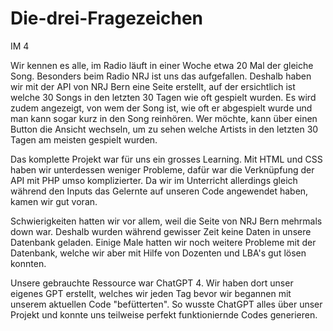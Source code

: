 # Die-drei-Fragezeichen
IM 4

Wir kennen es alle, im Radio läuft in einer Woche etwa 20 Mal der gleiche Song. Besonders beim Radio NRJ ist uns das aufgefallen. Deshalb haben wir mit der API von NRJ Bern eine Seite erstellt, auf der ersichtlich ist welche 30 Songs in den letzten 30 Tagen wie oft gespielt wurden. Es wird zudem angezeigt, von wem der Song ist, wie oft er abgespielt wurde und man kann sogar kurz in den Song reinhören. Wer möchte, kann über einen Button die Ansicht wechseln, um zu sehen welche Artists in den letzten 30 Tagen am meisten gespielt wurden.

Das komplette Projekt war für uns ein grosses Learning. Mit HTML und CSS haben wir unterdessen weniger Probleme, dafür war die Verknüpfung der API mit PHP umso komplizierter. Da wir im Unterricht allerdings gleich während den Inputs das Gelernte auf unseren Code angewendet haben, kamen wir gut voran. 

Schwierigkeiten hatten wir vor allem, weil die Seite von NRJ Bern mehrmals down war. Deshalb wurden während gewisser Zeit keine Daten in unsere Datenbank geladen. Einige Male hatten wir noch weitere Probleme mit der Datenbank, welche wir aber mit Hilfe von Dozenten und LBA's gut lösen konnten.

Unsere gebrauchte Ressource war ChatGPT 4. Wir haben dort unser eigenes GPT erstellt, welches wir jeden Tag bevor wir begannen mit unserem aktuellen Code "befütterten". So wusste ChatGPT alles über unser Projekt und konnte uns teilweise perfekt funktioniernde Codes generieren. 
